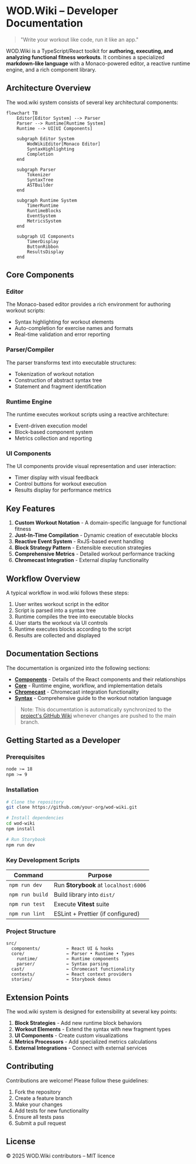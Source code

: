 # WOD.Wiki – Developer Documentation

> "Write your workout like code, run it like an app."

WOD.Wiki is a TypeScript/React toolkit for **authoring, executing, and analyzing functional fitness workouts**. It combines a specialized **markdown-like language** with a Monaco-powered editor, a reactive runtime engine, and a rich component library.

## Architecture Overview

The wod.wiki system consists of several key architectural components:

```mermaid
flowchart TB
    Editor[Editor System] --> Parser
    Parser --> Runtime[Runtime System]
    Runtime --> UI[UI Components]
    
    subgraph Editor System
        WodWikiEditor[Monaco Editor]
        SyntaxHighlighting
        Completion
    end
    
    subgraph Parser
        Tokenizer
        SyntaxTree
        ASTBuilder
    end
    
    subgraph Runtime System
        TimerRuntime
        RuntimeBlocks
        EventSystem
        MetricsSystem
    end
    
    subgraph UI Components
        TimerDisplay
        ButtonRibbon
        ResultsDisplay
    end
```

## Core Components

### Editor

The Monaco-based editor provides a rich environment for authoring workout scripts:

- Syntax highlighting for workout elements
- Auto-completion for exercise names and formats
- Real-time validation and error reporting

### Parser/Compiler

The parser transforms text into executable structures:

- Tokenization of workout notation
- Construction of abstract syntax tree
- Statement and fragment identification

### Runtime Engine

The runtime executes workout scripts using a reactive architecture:

- Event-driven execution model
- Block-based component system
- Metrics collection and reporting

### UI Components

The UI components provide visual representation and user interaction:

- Timer display with visual feedback
- Control buttons for workout execution
- Results display for performance metrics

## Key Features

1. **Custom Workout Notation** - A domain-specific language for functional fitness
2. **Just-In-Time Compilation** - Dynamic creation of executable blocks
3. **Reactive Event System** - RxJS-based event handling
4. **Block Strategy Pattern** - Extensible execution strategies
5. **Comprehensive Metrics** - Detailed workout performance tracking
6. **Chromecast Integration** - External display functionality

## Workflow Overview

A typical workflow in wod.wiki follows these steps:

1. User writes workout script in the editor
2. Script is parsed into a syntax tree
3. Runtime compiles the tree into executable blocks
4. User starts the workout via UI controls
5. Runtime executes blocks according to the script
6. Results are collected and displayed

## Documentation Sections

The documentation is organized into the following sections:

- [**Components**](./Components/README.md) - Details of the React components and their relationships
- [**Core**](./Core/README.md) - Runtime engine, workflow, and implementation details
- [**Chromecast**](./Chromecast/README.md) - Chromecast integration functionality
- [**Syntax**](./Syntax.md) - Comprehensive guide to the workout notation language

> Note: This documentation is automatically synchronized to the [project's GitHub Wiki](../../wiki) whenever changes are pushed to the main branch.

## Getting Started as a Developer

### Prerequisites

```bash
node >= 18
npm >= 9
```

### Installation

```bash
# Clone the repository
git clone https://github.com/your-org/wod-wiki.git

# Install dependencies
cd wod-wiki
npm install

# Run Storybook
npm run dev
```

### Key Development Scripts

| Command         | Purpose                               |
| --------------- | ------------------------------------- |
| `npm run dev`   | Run **Storybook** at `localhost:6006` |
| `npm run build` | Build library into `dist/`            |
| `npm run test`  | Execute **Vitest** suite              |
| `npm run lint`  | ESLint + Prettier (if configured)     |

### Project Structure

```text
src/
  components/          ← React UI & hooks
  core/                ← Parser • Runtime • Types
    runtime/           ← Runtime components
    parser/            ← Syntax parsing
  cast/                ← Chromecast functionality
  contexts/            ← React context providers
  stories/             ← Storybook demos
```

## Extension Points

The wod.wiki system is designed for extensibility at several key points:

1. **Block Strategies** - Add new runtime block behaviors
2. **Workout Elements** - Extend the syntax with new fragment types
3. **UI Components** - Create custom visualizations
4. **Metrics Processors** - Add specialized metrics calculations
5. **External Integrations** - Connect with external services

## Contributing

Contributions are welcome! Please follow these guidelines:

1. Fork the repository
2. Create a feature branch
3. Make your changes
4. Add tests for new functionality
5. Ensure all tests pass
6. Submit a pull request

## License

© 2025 WOD.Wiki contributors – MIT licence
